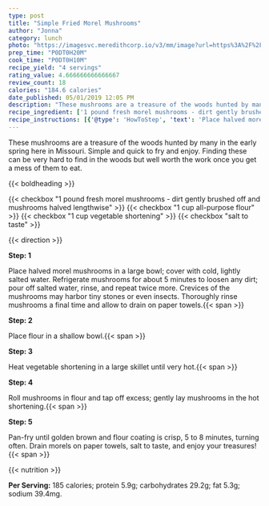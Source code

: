 ```yaml
---
type: post
title: "Simple Fried Morel Mushrooms"
author: "Jonna"
category: lunch
photo: "https://imagesvc.meredithcorp.io/v3/mm/image?url=https%3A%2F%2Fimages.media-allrecipes.com%2Fuserphotos%2F1024854.jpg"
prep_time: "P0DT0H20M"
cook_time: "P0DT0H10M"
recipe_yield: "4 servings"
rating_value: 4.666666666666667
review_count: 18
calories: "184.6 calories"
date_published: 05/01/2019 12:05 PM
description: "These mushrooms are a treasure of the woods hunted by many in the early spring here in Missouri. Simple and quick to fry and enjoy. Finding these can be very hard to find in the woods but well worth the work once you get a mess of them to eat."
recipe_ingredient: ['1 pound fresh morel mushrooms - dirt gently brushed off and mushrooms halved lengthwise', '1 cup all-purpose flour', '1 cup vegetable shortening', 'salt to taste']
recipe_instructions: [{'@type': 'HowToStep', 'text': 'Place halved morel mushrooms in a large bowl; cover with cold, lightly salted water. Refrigerate mushrooms for about 5 minutes to loosen any dirt; pour off salted water, rinse, and repeat twice more. Crevices of the mushrooms may harbor tiny stones or even insects. Thoroughly rinse mushrooms a final time and allow to drain on paper towels.\n'}, {'@type': 'HowToStep', 'text': 'Place flour in a shallow bowl.\n'}, {'@type': 'HowToStep', 'text': 'Heat vegetable shortening in a large skillet until very hot.\n'}, {'@type': 'HowToStep', 'text': 'Roll mushrooms in flour and tap off excess; gently lay mushrooms in the hot shortening.\n'}, {'@type': 'HowToStep', 'text': 'Pan-fry until golden brown and flour coating is crisp, 5 to 8 minutes, turning often. Drain morels on paper towels, salt to taste, and enjoy your treasures!\n'}]
---
```


These mushrooms are a treasure of the woods hunted by many in the early spring here in Missouri. Simple and quick to fry and enjoy. Finding these can be very hard to find in the woods but well worth the work once you get a mess of them to eat. 

{{< boldheading >}}

{{< checkbox "1 pound fresh morel mushrooms - dirt gently brushed off and mushrooms halved lengthwise" >}}
{{< checkbox "1 cup all-purpose flour" >}}
{{< checkbox "1 cup vegetable shortening" >}}
{{< checkbox "salt to taste" >}}


{{< direction >}}

**Step: 1**

Place halved morel mushrooms in a large bowl; cover with cold, lightly salted water. Refrigerate mushrooms for about 5 minutes to loosen any dirt; pour off salted water, rinse, and repeat twice more. Crevices of the mushrooms may harbor tiny stones or even insects. Thoroughly rinse mushrooms a final time and allow to drain on paper towels.{{< span >}}

**Step: 2**

Place flour in a shallow bowl.{{< span >}}

**Step: 3**

Heat vegetable shortening in a large skillet until very hot.{{< span >}}

**Step: 4**

Roll mushrooms in flour and tap off excess; gently lay mushrooms in the hot shortening.{{< span >}}

**Step: 5**

Pan-fry until golden brown and flour coating is crisp, 5 to 8 minutes, turning often. Drain morels on paper towels, salt to taste, and enjoy your treasures!{{< span >}}

{{< nutrition >}}

**Per Serving:** 185 calories; protein 5.9g; carbohydrates 29.2g; fat 5.3g; sodium 39.4mg.